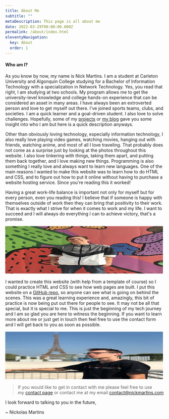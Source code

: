 ```yaml
---
title: About Me
subtitle: ""
metaDescription: This page is all about me
date: 2022-03-29T00:00:00.000Z
permalink: /about/index.html
eleventyNavigation:
  key: About
  order: 1
---
```

#### Who am I?

As you know by now, my name is Nick Martins. I am a student at Carleton University and Algonquin College studying for a Bachelor of Information Technology with a specialization in Network Technology. Yes, you read that right, I am studying at two schools. My program allows me to get the university-level knowledge and college hands-on experience that can be considered an asset in many areas. I have always been an extroverted person and love to get myself out there. I've joined sports teams, clubs, and societies. I am a quick learner and a goal-driven student. I also love to solve challenges. Hopefully, some of my [projects](https://nickmartins.netlify.app/projects/) or [my blog](https://nickmartins.netlify.app/blog/) gave you some insight into who I am but here is a quick description anyways.

Other than obviously loving technology, especially information technology, I also really love playing video games, watching movies, hanging out with friends, watching anime, and most of all I love traveling. That probably does not come as a surprise just by looking at the photos throughout this website. I also love tinkering with things, taking them apart, and putting them back together, and I love making new things. Programming is also something I really love and always want to learn new languages. One of the main reasons I wanted to make this website was to learn how to do HTML and CSS, and to figure out how to put it online without having to purchase a website hosting service. Since you're reading this it worked!

Having a great work-life balance is important not only for myself but for every person, even you reading this! I believe that if someone is happy with themselves outside of work then they can bring that positivity to their work. That is exactly what I strive for when it comes to work and my life. I want to succeed and I will always do everything I can to achieve victory, that's a promise.

<img src="/static/img/img_2272.jpg" width="500" height="150" class="center">

I wanted to create this website (with help from a template of course) so I could practice HTML and CSS to see how web pages are built. I put this website on a [GitHub repo](https://github.com/nick-martins/nickmar-netlify-website), so anyone can see what is going on behind the scenes. This was a great learning experience and, amazingly, this bit of practice is now being put out there for people to see. It may not be all that special, but it is special to me. This is just the beginning of my tech journey and I am so glad you are here to witness the beginning. If you want to learn more about me or just get in touch then feel free to use the contact form and I will get back to you as soon as possible.

<img src="/static/img/img_9822.jpg" width="500" height="150" class="center">

> If you would like to get in contact with me please feel free to use my [contact page](https://www.nickmartins.com/contact/) or contact me at my email contact@nickmartins.com

I look forward to talking to you in the future,

~ Nickolas Martins